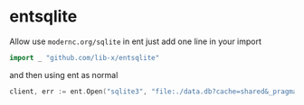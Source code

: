 # entsqlite
Allow use `modernc.org/sqlite` in ent
just add one line in your import
```go
import _ "github.com/lib-x/entsqlite"
```
and then using ent as normal
```go
client, err := ent.Open("sqlite3", "file:./data.db?cache=shared&_pragma=foreign_keys(1)&_pragma=journal_mode(WAL)&_pragma=synchronous(NORMAL)&_pragma=busy_timeout(10000)")
```
